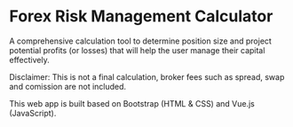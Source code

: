 # Forex Risk Management Calculator
A comprehensive calculation tool to determine position size and project potential profits (or losses) that will help the user manage their capital effectively.

Disclaimer: This is not a final calculation, broker fees such as spread, swap and comission are not included.

This web app is built based on Bootstrap (HTML & CSS) and Vue.js (JavaScript).
